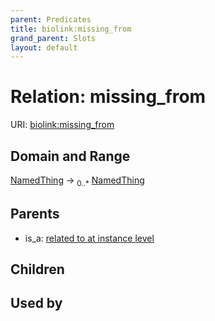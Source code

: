 ```yaml
---
parent: Predicates
title: biolink:missing_from
grand_parent: Slots
layout: default
---
```


# Relation: missing_from




URI: [biolink:missing_from](https://w3id.org/biolink/vocab/missing_from)

## Domain and Range

[NamedThing](NamedThing.md) ->  <sub>0..\*</sub> [NamedThing](NamedThing.md)

## Parents

 *  is_a: [related to at instance level](related_to_at_instance_level.md)

## Children


## Used by

